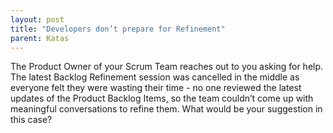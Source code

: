 ```yaml
---
layout: post
title: "Developers don’t prepare for Refinement"
parent: Katas
---
```

The Product Owner of your Scrum Team reaches out to you asking for help. The latest Backlog Refinement session was cancelled in the middle as everyone felt they were wasting their time - no one reviewed the latest updates of the Product Backlog Items, so the team couldn’t come up with meaningful conversations to refine them. What would be your suggestion in this case? 